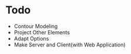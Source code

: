 # Todo
- Contour Modeling
- Project Other Elements
- Adapt Options
- Make Server and Client(with Web Application)
